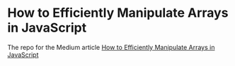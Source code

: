# How to Efficiently Manipulate Arrays in JavaScript

The repo for the Medium article [How to Efficiently Manipulate Arrays in JavaScript](https://szaranger.medium.com/how-to-efficiently-manipulate-arrays-in-javascript-8c73a9308568)